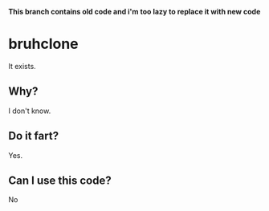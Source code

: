 **This branch contains old code and i'm too lazy to replace it with new code**
# bruhclone
It exists.
## Why?
I don't know.
## Do it fart?
Yes.
## Can I use this code?
No
